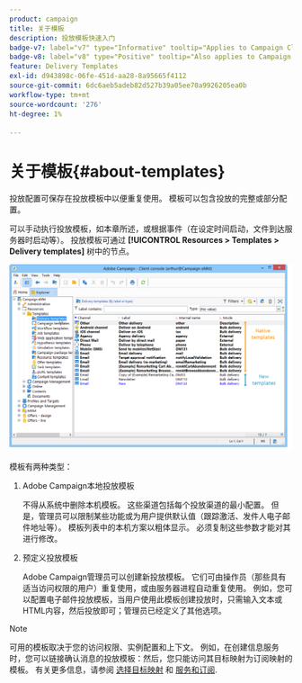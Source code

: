 ```yaml
---
product: campaign
title: 关于模板
description: 投放模板快速入门
badge-v7: label="v7" type="Informative" tooltip="Applies to Campaign Classic v7"
badge-v8: label="v8" type="Positive" tooltip="Also applies to Campaign v8"
feature: Delivery Templates
exl-id: d943898c-06fe-451d-aa28-8a95665f4112
source-git-commit: 6dc6aeb5adeb82d527b39a05ee70a9926205ea0b
workflow-type: tm+mt
source-wordcount: '276'
ht-degree: 1%

---
```


# 关于模板{#about-templates}



投放配置可保存在投放模板中以便重复使用。 模板可以包含投放的完整或部分配置。

可以手动执行投放模板，如本章所述，或根据事件（在设定时间启动，文件到达服务器时启动等）。 投放模板可通过 **[!UICONTROL Resources > Templates > Delivery templates]** 树中的节点。

![](assets/s_user_template_list.png)

模板有两种类型：

1. Adobe Campaign本地投放模板

   不得从系统中删除本机模板。 这些渠道包括每个投放渠道的最小配置。 但是，管理员可以限制某些功能或为用户提供默认值（跟踪激活、发件人电子邮件地址等）。 模板列表中的本机方案以粗体显示。 必须复制这些参数才能对其进行修改。

1. 预定义投放模板

   Adobe Campaign管理员可以创建新投放模板。 它们可由操作员（那些具有适当访问权限的用户）重复使用，或由服务器进程自动重复使用。 例如，您可以配置电子邮件投放模板，当用户使用此模板创建投放时，只需输入文本或HTML内容，然后投放即可；管理员已经定义了其他选项。

>[!NOTE]
>
>可用的模板取决于您的访问权限、实例配置和上下文。 例如，在创建信息服务时，您可以链接确认消息的投放模板：然后，您只能访问其目标映射为订阅映射的模板。 有关更多信息，请参阅 [选择目标映射](selecting-a-target-mapping.md) 和 [服务和订阅](about-services-and-subscriptions.md).

